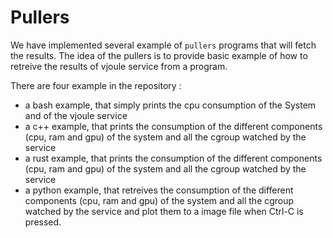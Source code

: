 # Pullers

We have implemented several example of `pullers` programs that will
fetch the results. The idea of the pullers is to provide basic example
of how to retreive the results of vjoule service from a program.

There are four example in the repository : 
- a bash example, that simply prints the cpu consumption of the System and of the vjoule service
- a c++ example, that prints the consumption of the different components (cpu, ram and gpu) of the system and all the cgroup watched by the service
- a rust example, that prints the consumption of the different components (cpu, ram and gpu) of the system and all the cgroup watched by the service
- a python example, that retreives the consumption of the different components (cpu, ram and gpu) of the system and all the cgroup watched by the service and plot them to a image file when Ctrl-C is pressed.




